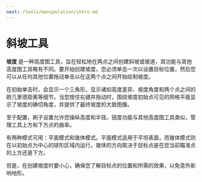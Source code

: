 ```yaml
---
next: /tools/manipulation/intro.md
---
```


# 斜坡工具

**坡度** 是一种高度图工具，旨在轻松地在两点之间创建斜坡或坡道，其功能与其他高度图工具略有不同。要开始创建坡度，您必须单击一次以设置目标位置，然后您可以从任何其他位置拖动单击以在这两个点之间开始绘制坡度。

在初始单击时，会显示一个三角形，显示诸如高度差异、坡度角度和两个点之间的欧几里德距离等细节。当您按住右键并拖动时，围绕坡度初始点可见的网格平面显示了坡度的确切角度，并提供了最终坡度的大致图像。

至于配置，刷子设置允许您操纵高度和半径。锐度功能与其他高度图工具类似，管理工具上方和下方点的曲率。

有两种模式可用：平面模式和锥体模式。平面模式适用于平坦表面，而锥体模式则在以初始点为中心的球形区域内运行。锥体的方向取决于目标点是在您当前瞄准点的上方还是下方。

但是，在创建坡度时要小心，确保您了解目标点的位置和所需的效果，以免意外影响地形。
